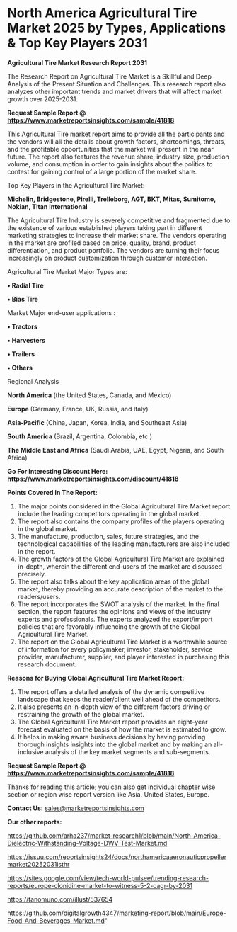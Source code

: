 # North America Agricultural Tire Market 2025 by Types, Applications & Top Key Players 2031

<strong>Agricultural Tire Market Research Report 2031</strong>

The Research Report on Agricultural Tire Market is a Skillful and Deep Analysis of the Present Situation and Challenges. This research report also analyzes other important trends and market drivers that will affect market growth over 2025-2031.

<strong>Request Sample Report @ <a href=https://www.marketreportsinsights.com/sample/41818>https://www.marketreportsinsights.com/sample/41818</a></strong>

This Agricultural Tire market report aims to provide all the participants and the vendors will all the details about growth factors, shortcomings, threats, and the profitable opportunities that the market will present in the near future. The report also features the revenue share, industry size, production volume, and consumption in order to gain insights about the politics to contest for gaining control of a large portion of the market share.

Top Key Players in the Agricultural Tire Market:

<strong>Michelin, Bridgestone, Pirelli, Trelleborg, AGT, BKT, Mitas, Sumitomo, Nokian, Titan International</strong>

The Agricultural Tire Industry is severely competitive and fragmented due to the existence of various established players taking part in different marketing strategies to increase their market share. The vendors operating in the market are profiled based on price, quality, brand, product differentiation, and product portfolio. The vendors are turning their focus increasingly on product customization through customer interaction.

Agricultural Tire Market Major Types are:

<strong>•  Radial Tire

•  Bias Tire</strong>

Market Major end-user applications :

<strong>•  Tractors

•  Harvesters

•  Trailers

•  Others</strong>

Regional Analysis

</u><strong><b>North America</b></strong> (the United States, Canada, and Mexico)

<strong><b>Europe </b></strong>(Germany, France, UK, Russia, and Italy)

<strong><b>Asia-Pacific</b></strong> (China, Japan, Korea, India, and Southeast Asia)

<strong><b>South America</b></strong> (Brazil, Argentina, Colombia, etc.)

<strong><b>The Middle East and Africa</b></strong> (Saudi Arabia, UAE, Egypt, Nigeria, and South Africa)

<strong>Go For Interesting Discount Here: <a href=https://www.marketreportsinsights.com/discount/41818>https://www.marketreportsinsights.com/discount/41818</a></strong>

<strong>Points Covered in The Report:</strong>
<ol>
  <li>The major points considered in the Global Agricultural Tire Market report include the leading competitors operating in the global market.</li>
  <li>The report also contains the company profiles of the players operating in the global market.</li>
  <li>The manufacture, production, sales, future strategies, and the technological capabilities of the leading manufacturers are also included in the report.</li>
  <li>The growth factors of the Global Agricultural Tire Market are explained in-depth, wherein the different end-users of the market are discussed precisely.</li>
  <li>The report also talks about the key application areas of the global market, thereby providing an accurate description of the market to the readers/users.</li>
  <li>The report incorporates the SWOT analysis of the market. In the final section, the report features the opinions and views of the industry experts and professionals. The experts analyzed the export/import policies that are favorably influencing the growth of the Global Agricultural Tire Market.</li>
  <li>The report on the Global Agricultural Tire Market is a worthwhile source of information for every policymaker, investor, stakeholder, service provider, manufacturer, supplier, and player interested in purchasing this research document.</li>
</ol>
<strong>Reasons for Buying Global Agricultural Tire Market Report:</strong>

<ol>
  <li>The report offers a detailed analysis of the dynamic competitive landscape that keeps the reader/client well ahead of the competitors.</li>
  <li>It also presents an in-depth view of the different factors driving or restraining the growth of the global market.</li>
  <li>The Global Agricultural Tire Market report provides an eight-year forecast evaluated on the basis of how the market is estimated to grow.</li>
  <li>It helps in making aware business decisions by having providing thorough insights insights into the global market and by making an all-inclusive analysis of the key market segments and sub-segments.</li>
</ol>
<strong>Request Sample Report @ <a href=https://www.marketreportsinsights.com/sample/41818>https://www.marketreportsinsights.com/sample/41818</a></strong>


Thanks for reading this article; you can also get individual chapter wise section or region wise report version like Asia, United States, Europe.

<strong>Contact Us:</strong>
sales@marketreportsinsights.com

<strong>Our other reports:</strong>

<a href=https://github.com/arha237/market-research1/blob/main/North-America-Dielectric-Withstanding-Voltage-DWV-Test-Market.md>https://github.com/arha237/market-research1/blob/main/North-America-Dielectric-Withstanding-Voltage-DWV-Test-Market.md</a>

<a href=https://issuu.com/reportsinsights24/docs/northamericaaeronauticpropellermarket20252031isthr>https://issuu.com/reportsinsights24/docs/northamericaaeronauticpropellermarket20252031isthr</a>

<a href=https://sites.google.com/view/tech-world-pulsee/trending-research-reports/europe-clonidine-market-to-witness-5-2-cagr-by-2031>https://sites.google.com/view/tech-world-pulsee/trending-research-reports/europe-clonidine-market-to-witness-5-2-cagr-by-2031</a>

<a href=https://tanomuno.com/illust/537654>https://tanomuno.com/illust/537654</a>

<a href=https://github.com/digitalgrowth4347/marketing-report/blob/main/Europe-Food-And-Beverages-Market.md>https://github.com/digitalgrowth4347/marketing-report/blob/main/Europe-Food-And-Beverages-Market.md</a>"
